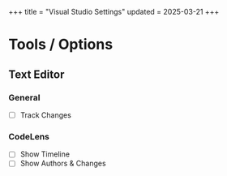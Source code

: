 +++
title = "Visual Studio Settings"
updated = 2025-03-21
+++

# Tools / Options

## Text Editor

### General

- [ ] Track Changes

### CodeLens

- [ ] Show Timeline
- [ ] Show Authors & Changes
